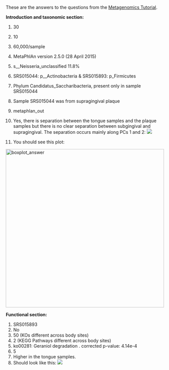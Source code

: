 These are the answers to the questions from the [Metagenomics Tutorial](https://github.com/mlangill/microbiome_helper/wiki/Metagenomics-Tutorial).  

**Introduction and taxonomic section:**

1. 30
2. 10
3. 60,000/sample
4. MetaPhlAn version 2.5.0 (28 April 2015)
5. s__Neisseria_unclassified	11.8%
6. SRS015044: p__Actinobacteria & SRS015893: p_Firmicutes
7. Phylum Candidatus_Saccharibacteria, present only in sample SRS015044
8. Sample SRS015044 was from supragingival plaque
9. metaphlan_out
10. Yes, there is separation between the tongue samples and the plaque samples but there is no clear separation between subgingival and supragingival. The separation occurs mainly along PCs 1 and 2: ![](https://www.dropbox.com/s/96bistjnv53r3iv/bodysite_PCA_taxonomy_downsample.png?raw=1)

11. You should see this plot:

<img src="https://www.dropbox.com/s/vyko1vrbsyax5z1/taxonomy_f_streptococcaceae_boxplot.png?raw=1" alt="boxplot_answer" width="500" height="500">

**Functional section:**

1. SRS015893
2. No
3. 50 (KOs different across body sites)
4. 2 (KEGG Pathways different across body sites)
5. ko00281: Geraniol degradation . corrected p-value: 4.14e-4
6. 5
7. Higher in the tongue samples.
8. Should look like this:
![](https://www.dropbox.com/s/ibq0saxla5jq5jm/functional_error_corr_downsampled.png?raw=1)